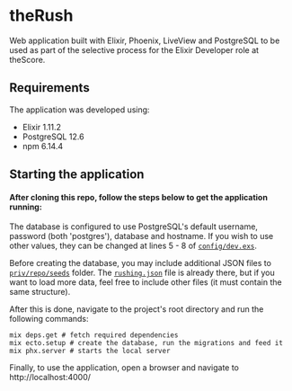 # theRush

Web application built with Elixir, Phoenix, LiveView and PostgreSQL to be used as part of the selective process for the Elixir Developer role at theScore.

## Requirements
The application was developed using:
* Elixir 1.11.2
* PostgreSQL 12.6
* npm 6.14.4

## Starting the application

#### After cloning this repo, follow the steps below to get the application running:

The database is configured to use PostgreSQL's default username, password (both 'postgres'), database and hostname. If you wish to use other values, they can be changed at lines 5 - 8 of [`config/dev.exs`](/config/dev.exs).

Before creating the database, you may include additional JSON files to [`priv/repo/seeds`](priv/repo/seeds) folder. The [`rushing.json`](priv/repo/seeds/rushing.json) file is already there, but if you want to load more data, feel free to include other files (it must contain the same structure).

After this is done, navigate to the project's root directory and run the following commands:
```shell
mix deps.get # fetch required dependencies
mix ecto.setup # create the database, run the migrations and feed it
mix phx.server # starts the local server
```

Finally, to use the application, open a browser and navigate to http://localhost:4000/
